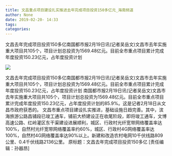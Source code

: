 ```yaml
---
title: 文昌重点项目建设扎实推进去年完成项目投资150多亿元_海南频道
author: None
date: 2019-02-20- 14:33
tags: 
categories: 
---
```

文昌去年完成项目投资150多亿南国都市报2月19日讯(记者吴岳文)文昌市去年实施重大项目共105个，项目计划总投资为1569.48亿元。目前全市重点项目累计完成年度投资150.23亿元，占年度投资计划
<!-- more -->
                
<img align="center" border="0" src="http://p2.ifengimg.com/a/2016/0810/204c433878d5cf9size1_w16_h16.png" />
                
                
            
文昌去年完成项目投资150多亿南国都市报2月19日讯(记者吴岳文)文昌市去年实施重大项目共105个，项目计划总投资为1569.48亿元。目前全市重点项目累计完成年度投资150.23亿元，占年度投资计划
南国都市报2月19日讯(记者吴岳文)文昌市去年实施重大项目共105个，项目计划总投资为1569.48亿元。目前全市重点项目累计完成年度投资150.23亿元，占年度投资计划的85.9%。这是记者2月18日从文昌市政府获悉的。
文昌市重点项目建设扎实推进，基础设施日趋完善。其中，滨海旅游公路昌铺段已竣工通车，铺前大桥建设正在收尾阶段，即将竣工通车，文博高速公路、红岭灌区东干渠建设进展顺利，城区、行政村光纤宽带网络覆盖率达100%，自然村光纤宽带网络覆盖率约60%，城区、行政村4G网络覆盖率达100%，自然村4G网络覆盖率达90%以上。新建和改造农村电网10千伏线路809公里、0.4千伏线路2136公里。
原标题：文昌去年完成项目投资150多亿
[责任编辑：孙器昂]
            
